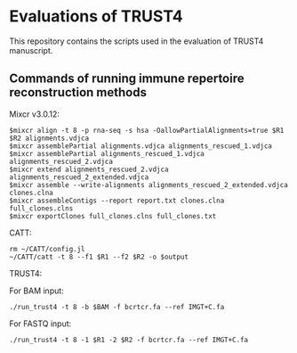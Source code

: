 # Evaluations of TRUST4 
This repository contains the scripts used in the evaluation of TRUST4 manuscript.

## Commands of running immune repertoire reconstruction methods
Mixcr v3.0.12:

	$mixcr align -t 8 -p rna-seq -s hsa -OallowPartialAlignments=true $R1 $R2 alignments.vdjca
	$mixcr assemblePartial alignments.vdjca alignments_rescued_1.vdjca
	$mixcr assemblePartial alignments_rescued_1.vdjca alignments_rescued_2.vdjca
	$mixcr extend alignments_rescued_2.vdjca alignments_rescued_2_extended.vdjca
	$mixcr assemble --write-alignments alignments_rescued_2_extended.vdjca clones.clna
	$mixcr assembleContigs --report report.txt clones.clna full_clones.clns
	$mixcr exportClones full_clones.clns full_clones.txt

CATT:
	
	rm ~/CATT/config.jl
	~/CATT/catt -t 8 --f1 $R1 --f2 $R2 -o $output

TRUST4:

For BAM input:
	
	./run_trust4 -t 8 -b $BAM -f bcrtcr.fa --ref IMGT+C.fa

For FASTQ input:

	./run_trust4 -t 8 -1 $R1 -2 $R2 -f bcrtcr.fa --ref IMGT+C.fa
